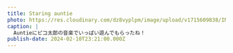 ```yaml
---
title: Staring auntie
photo: https://res.cloudinary.com/dz8vyplpm/image/upload/v1715609838/IMG_8810_ul3m0d.jpg
caption: |
  Auntieにピコ太郎の音楽でいっぱい遊んでもらったね！
publish-date: 2024-02-10T23:21:00.000Z
---
```

